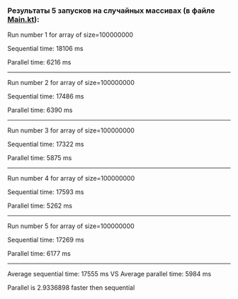 
### Результаты 5 запусков на случайных массивах (в файле [Main.kt](src/main/kotlin/Main.kt)):
Run number 1 for array of size=100000000

Sequential time: 18106 ms

Parallel time: 6216 ms

---------------------------------------
Run number 2 for array of size=100000000

Sequential time: 17486 ms

Parallel time: 6390 ms

---------------------------------------
Run number 3 for array of size=100000000

Sequential time: 17322 ms

Parallel time: 5875 ms

---------------------------------------
Run number 4 for array of size=100000000

Sequential time: 17593 ms

Parallel time: 5262 ms

---------------------------------------
Run number 5 for array of size=100000000

Sequential time: 17269 ms

Parallel time: 6177 ms

---------------------------------------
Average sequential time: 17555 ms VS Average parallel time: 5984 ms

Parallel is 2.9336898 faster then sequential